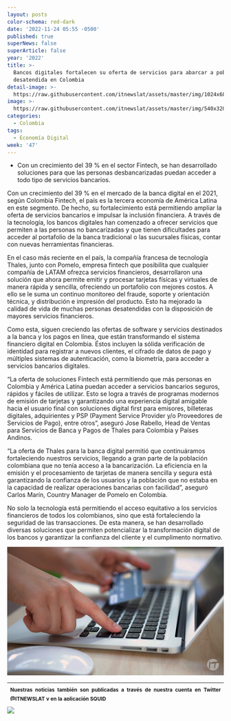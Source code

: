 ```yaml
---
layout: posts
color-schema: red-dark
date: '2022-11-24 05:55 -0500'
published: true
superNews: false
superArticle: false
year: '2022'
title: >-
  Bancos digitales fortalecen su oferta de servicios para abarcar a población
  desatendida en Colombia
detail-image: >-
  https://raw.githubusercontent.com/itnewslat/assets/master/img/1024x680/Banca-Online-g.jpg
image: >-
  https://raw.githubusercontent.com/itnewslat/assets/master/img/540x320/Banca-Online-p.jpg
categories:
  - Colombia
tags:
  - Economía Digital
week: '47'
---
```

- Con un crecimiento del 39 % en el sector Fintech, se han desarrollado soluciones para que las personas desbancarizadas puedan acceder a todo tipo de servicios bancarios.

Con un crecimiento del 39 % en el mercado de la banca digital en el 2021, según Colombia Fintech, el país es la tercera economía de América Latina en este segmento. De hecho, su fortalecimiento está permitiendo ampliar la oferta de servicios bancarios e impulsar la inclusión financiera.
A través de la tecnología, los bancos digitales han comenzado a ofrecer servicios que permiten a las personas no bancarizadas y que tienen dificultades para acceder al portafolio de la banca tradicional o las sucursales físicas, contar con nuevas herramientas financieras.

En el caso más reciente en el país, la compañía francesa de tecnología Thales, junto con Pomelo, empresa fintech que posibilita que cualquier compañía de LATAM ofrezca servicios financieros, desarrollaron una solución que ahora permite emitir y procesar tarjetas físicas y virtuales de manera rápida y sencilla, ofreciendo un portafolio con mejores costos. A ello se le suma un continuo monitoreo del fraude, soporte y orientación técnica, y distribución e impresión del producto. Esto ha mejorado la calidad de vida de muchas personas desatendidas con la disposición de mayores servicios financieros.

Como esta, siguen creciendo las ofertas de software y servicios destinados a la banca y los pagos en línea, que están transformando el sistema financiero digital en Colombia. Éstos incluyen la sólida verificación de identidad para registrar a nuevos clientes, el cifrado de datos de pago y múltiples sistemas de autenticación, como la biometría, para acceder a servicios bancarios digitales.
 
“La oferta de soluciones Fintech está permitiendo que más personas en Colombia y América Latina puedan acceder a servicios bancarios seguros, rápidos y fáciles de utilizar. Esto se logra a través de programas modernos de emisión de tarjetas y garantizando una experiencia digital amigable hacia el usuario final con soluciones digital first para emisores, billeteras digitales, adquirientes y PSP (Payment Service Provider y/o Proveedores de Servicios de Pago), entre otros”, aseguró Jose Rabello, Head de Ventas para Servicios de Banca y Pagos de Thales para Colombia y Países Andinos.
 
“La oferta de Thales para la banca digital permitió que continuáramos fortaleciendo nuestros servicios, llegando a gran parte de la población colombiana que no tenía acceso a la bancarización. La eficiencia en la emisión y el procesamiento de tarjetas de manera sencilla y segura está garantizando la confianza de los usuarios y la población que no estaba en la capacidad de realizar operaciones bancarias con facilidad”, aseguró Carlos Marín, Country Manager de Pomelo en Colombia.
 
No solo la tecnología está permitiendo el acceso equitativo a los servicios financieros de todos los colombianos, sino que está fortaleciendo la seguridad de las transacciones. De esta manera, se han desarrollado diversas soluciones que permiten potencializar la transformación digital de los bancos y garantizar la confianza del cliente y el cumplimento normativo.

![](https://raw.githubusercontent.com/itnewslat/assets/master/img/540x320/Banca-Online-p.jpg)

<table style="height: 42px;" width="569">
<tbody>
<tr>
<td style="text-align: justify;"><sub><strong>Nuestras noticias también son publicadas a través de nuestra cuenta en Twitter <a href="https://twitter.com/itnewslat?lang=es">@ITNEWSLAT</a> y en la aplicación <a href="https://squidapp.co/en/">SQUID</a></strong></sub></td>
</tr>
</tbody>
</table>

<img src="https://tracker.metricool.com/c3po.jpg?hash=56f88a41e39ab42c063cc51676587a04"/>
